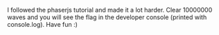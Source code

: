 I followed the phaserjs tutorial and made it a lot harder. Clear 10000000 waves and you will see the flag in the developer console (printed with console.log). Have fun :)
